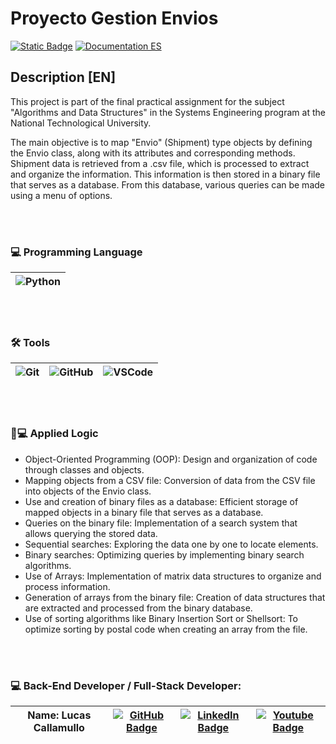 
# Proyecto Gestion Envios

[![Static Badge](https://img.shields.io/badge/Documentation-EN-blue)](https://github.com/LucasCallamullo/proyecto-gestion-envios/blob/main/README.md) [![Documentation ES](https://img.shields.io/badge/Documentation-ES-green)](https://github.com/LucasCallamullo/proyecto-gestion-envios/blob/main/README-es.md)

## Description [EN]
This project is part of the final practical assignment for the subject "Algorithms and Data Structures" in the Systems Engineering program at the National Technological University.

The main objective is to map "Envio" (Shipment) type objects by defining the Envio class, along with its attributes and corresponding methods. Shipment data is retrieved from a .csv file, which is processed to extract and organize the information. This information is then stored in a binary file that serves as a database. From this database, various queries can be made using a menu of options.

<br></br>

### 💻 Programming Language
| ![Python](https://img.shields.io/badge/python-%2314354C.svg?style=for-the-badge&logo=python&logoColor=white) |
|:-:|

<br></br>

### 🛠️ Tools 
| ![Git](https://img.shields.io/badge/git%20-%23F05033.svg?&style=for-the-badge&logo=git&logoColor=white) | ![GitHub](https://img.shields.io/badge/github%20-%23121011.svg?&style=for-the-badge&logo=github&logoColor=white) | ![VSCode](https://img.shields.io/badge/VSCode-0078D4?style=for-the-badge&logo=visual%20studio%20code&logoColor=white) |
|:-:|:-:|:-:|

<br></br>

### 📝💻 Applied Logic
- Object-Oriented Programming (OOP): Design and organization of code through classes and objects.
- Mapping objects from a CSV file: Conversion of data from the CSV file into objects of the Envio class.
- Use and creation of binary files as a database: Efficient storage of mapped objects in a binary file that serves as a database.
- Queries on the binary file: Implementation of a search system that allows querying the stored data.
- Sequential searches: Exploring the data one by one to locate elements.
- Binary searches: Optimizing queries by implementing binary search algorithms.
- Use of Arrays: Implementation of matrix data structures to organize and process information.
- Generation of arrays from the binary file: Creation of data structures that are extracted and processed from the binary database.
- Use of sorting algorithms like Binary Insertion Sort or Shellsort: To optimize sorting by postal code when creating an array from the file.

<br></br>

### 💻 Back-End Developer / Full-Stack Developer:

| **Name: Lucas Callamullo** | [![GitHub Badge](https://img.shields.io/badge/github-%23121011.svg?&style=for-the-badge&logo=github&logoColor=white)](https://github.com/LucasCallamullo) | [![LinkedIn Badge](https://img.shields.io/badge/linkedin-%230077B5.svg?&style=for-the-badge&logo=linkedin&logoColor=white)](https://www.linkedin.com/in/lucas-callamullo/) | [![Youtube Badge](https://img.shields.io/badge/YouTube%20-%23FF0000.svg?&style=for-the-badge&logo=YouTube&logoColor=white)](https://www.youtube.com/@lucas_clases_python) |
|:-:|:-:|:-:|:-:|

